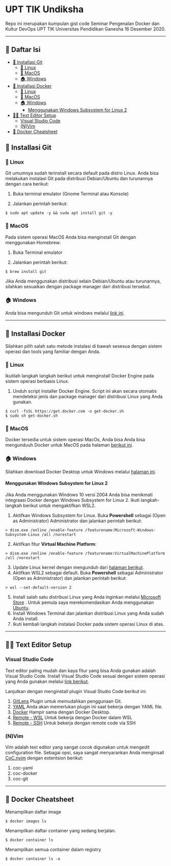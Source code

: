 # UPT TIK Undiksha

Repo ini merupakan kumpulan gist code Seminar Pengenalan Docker dan Kultur 
DevOps UPT TIK Universitas Pendidikan Ganesha 16 Desember 2020.

---

## 📄 Daftar Isi


<!-- vim-markdown-toc GFM -->

* [🌿 Installasi Git](#-installasi-git)
	* [🐧 Linux](#-linux)
	* [🍎 MacOS](#-macos)
	* [🏠 Windows](#-windows)
* [🐳 Installasi Docker](#-installasi-docker)
	* [🐧 Linux](#-linux-1)
	* [🍎 MacOS](#-macos-1)
	* [🏠 Windows](#-windows-1)
		* [Menggunakan Windows Subsystem for Linux 2](#menggunakan-windows-subsystem-for-linux-2)
* [👩‍💻 Text Editor Setup](#-text-editor-setup)
	* [Visual Studio Code](#visual-studio-code)
	* [(N)Vim](#nvim)
* [📝 Docker Cheatsheet](#-docker-cheatsheet)

<!-- vim-markdown-toc -->

## 🌿 Installasi Git

### 🐧 Linux

Git umumnya sudah terinstall secara default pada distro Linux. Anda bisa melakukan
instalasi Git pada distribusi Debian/Ubuntu dan turunannya dengan cara berikut:
1. Buka terminal emulator (Gnome Terminal atau Konsole)

2. Jalankan perintah berikut:

```
$ sudo apt update -y && sudo apt install git -y
```

### 🍎 MacOS

Pada sistem operasi MacOS Anda bisa menginstall Git dengan menggunakan Homebrew:

1. Buka Terminal emulator

2. Jalankan perintah berikut:


```console
$ brew install git
```

Jika Anda menggunakan distribusi selain Debian/Ubuntu atau turunannya, silahkan
sesuaikan dengan package manager dari distribusi tersebut.

### 🏠 Windows

Anda bisa mengunduh Git untuk windows melalui [link ini](https://git-scm.com/download/win).

--- 


## 🐳 Installasi Docker

Silahkan pilih salah satu metode instalasi di bawah sesesua dengan sistem operasi
dan tools yang familiar dengan Anda.

### 🐧 Linux

Ikutilah langkah langkah berikut untuk menginstall Docker Engine pada sistem operasi
berbasis Linux.

1. Unduh script installer Docker Engine. Script ini akan secara otomatis mendeteksi
jenis dan package manager dari distribusi Linux yang Anda gunakan.

```console
$ curl -fsSL https://get.docker.com -o get-docker.sh
$ sudo sh get-docker.sh
```


### 🍎 MacOS

Docker tersedia untuk sistem operasi MacOs, Anda bisa Anda bisa mengunduuh
Docker untuk MacOS pada halaman [berikut ini](https://hub.docker.com/editions/community/docker-ce-desktop-macm).


### 🏠 Windows 

Silahkan download Docker Desktop untuk Windows melalui [halaman ini](https://hub.docker.com/editions/community/docker-ce-desktop-windowsm).

#### Menggunakan Windows Subsystem for Linux 2

Jika Anda menggunakan Windows 10 versi 2004 Anda bisa menikmati integraasi Docker dengan
Windows Subsystem for Linux 2. Ikuti langkah-langkah berikut untuk mengaktifkan WSL2.

1. Aktifkan Windows Subsystem for Linux. Buka **Powershell** sebagai (Open as Administrator) 
Administrator dan jalankan perintah berikut:

```console
> dism.exe /online /enable-feature /featurename:Microsoft-Windows-Subsystem-Linux /all /norestart
```

2. Aktifkan fitur **Virtual Machine Platform**:

```console
> dism.exe /online /enable-feature /featurename:VirtualMachinePlatform /all /norestart
```

3. Update Linux kernel dengan mengunduh dari [halaman berikut](https://wslstorestorage.blob.core.windows.net/wslblob/wsl_update_x64.msi).
4. Aktifkan WSL2 sebagai default. Buka **Powershell** sebagai Administrator 
(Open as Administrator) dan jalankan perintah berikut:

```console
> wsl --set-default-version 2
```

5. Install salah satu distribusi Linux yang Anda inginkan melalui [Microsoft Store](https://aka.ms/wslstore) .
Untuk pemula saya merekomendasikan Anda menggunakan [Ubuntu](https://aka.ms/wslstore).
6. Install Windows Terminal dan jalankan distribusi Linux yang Anda sudah Anda install.
7. Ikuti kembali langkah instalasi Docker pada sistem operasi Linux di atas.

---

## 👩‍💻 Text Editor Setup

### Visual Studio Code

Text editor paling mudah dan kaya fitur yang bisa Anda gunakan adalah Visual
Studio Code. Install Visual Studio Code sesuai dengan sistem operasi yang Anda gunakan 
melalui [link berikut](https://code.visualstudio.com/download).

Lanjutkan dengan menginstall plugin Visual Studio Code berikut  ini:
1. [GitLens](https://marketplace.visualstudio.com/items?itemName=eamodio.gitlens)
Plugin untuk memudahkan penggunaan Git.
2. [YAML](https://marketplace.visualstudio.com/items?itemName=redhat.vscode-yaml)
Anda akan memerlukan plugin ini saat bekerja dengan YAML file.
3. [Docker](https://marketplace.visualstudio.com/items?itemName=ms-azuretools.vscode-docker)
Hampir sama dengan Docker Desktop.
4. [Remote - WSL](https://marketplace.visualstudio.com/items?itemName=ms-vscode-remote.remote-wsl)
Untuk bekerja dengan Docker dalam WSL
5. [Remote - SSH](https://marketplace.visualstudio.com/items?itemName=ms-vscode-remote.remote-ssh)
Untuk bekerja dengan remote code via SSH  

### (N)Vim

Vim adalah text editor yang sangat cocok digunakan untuk mengedit configuration 
file. Sebagai opsi, saya sangat menyarankan Anda menginsall [CoC.nvim](https://github.com/neoclide/coc.nvim) 
dengan extentsion berikut:

1. coc-yaml
2. coc-docker
3. coc-git

---

## 📝 Docker Cheatsheet

Menampilkan daftar image
```console
$ docker images ls
```

Menampilkan daftar container yang sedang berjalan.
```console
$ docker container ls
```

Menampilkan semua container dalam registry
```console
$ docker container ls -a
```


